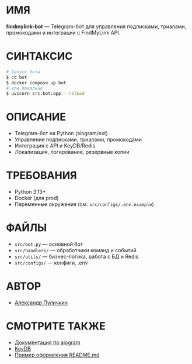 # ИМЯ

**findmylink-bot** — Telegram-бот для управления подписками, триалами, промокодами и интеграции с FindMyLink API.

# СИНТАКСИС

```sh
# Запуск бота
$ cd bot
$ docker compose up bot
# или локально
$ uvicorn src.bot:app --reload
```

# ОПИСАНИЕ

- Telegram-бот на Python (aiogram/ext)
- Управление подписками, триалами, промокодами
- Интеграция с API и KeyDB/Redis
- Локализация, логирование, резервные копии

# ТРЕБОВАНИЯ

- Python 3.13+
- Docker (для prod)
- Переменные окружения (см. `src/configs/.env.example`)

# ФАЙЛЫ

- `src/bot.py` — основной бот
- `src/handlers/` — обработчики команд и событий
- `src/utils/` — бизнес-логика, работа с БД и Redis
- `src/configs/` — конфиги, .env

# АВТОР

- [Александр Пуличкин](https://github.com/pulichkin)

# СМОТРИТЕ ТАКЖЕ

- [Документация по aiogram](https://docs.aiogram.dev/)
- [KeyDB](https://docs.keydb.dev/)
- [Пример оформления README.md](https://github.com/pulichkin/litestarcats)
